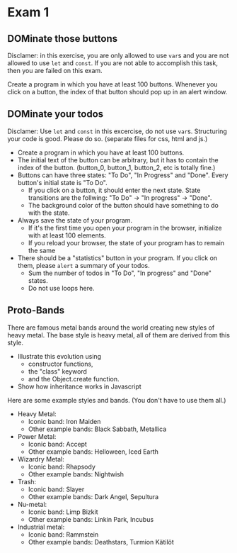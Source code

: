 # Exam 1

## DOMinate those buttons

Disclamer: in this exercise, you are only allowed to use `var`s and you are not allowed to use `let` and `const`.
If you are not able to accomplish this task, then you are failed on this exam.

Create a program in which you have at least 100 buttons.
Whenever you click on a button, the index of that button should pop up in an alert window.

## DOMinate your todos

Disclamer:
Use `let` and `const` in this excercise, do not use `var`s.
Structuring your code is good. Please do so. (separate files for css, html and js.)

 - Create a program in which you have at least 100 buttons.
 - The initial text of the button can be arbitrary, but it has to contain the index of the button. (button_0, button_1, button_2, etc is totally fine.)
 - Buttons can have three states: "To Do", "In Progress" and "Done". Every button's initial state is "To Do".
   - If you click on a button, it should enter the next state. State transitions are the follwing: "To Do" -> "In progress" -> "Done".
   - The background color of the button should have something to do with the state.
 - Always save the state of your program.
   - If it's the first time you open your program in the browser, initialize with at least 100 elements.
   - If you reload your browser, the state of your program has to remain the same
 - There should be a "statistics" button in your program. If you click on them, please `alert` a summary of your todos.
   - Sum the number of todos in "To Do", "In progress" and "Done" states.
   - Do not use loops here.


## Proto-Bands

There are famous metal bands around the world creating new styles of heavy metal.
The base style is heavy metal, all of them are derived from this style.

 - Illustrate this evolution using
   - constructor functions,
   - the "class" keyword
   - and the Object.create function.
 - Show how inheritance works in Javascript

Here are some example styles and bands. (You don't have to use them all.)

 - Heavy Metal:
    - Iconic band: Iron Maiden
    - Other example bands: Black Sabbath, Metallica
 - Power Metal:
    - Iconic band: Accept
    - Other example bands: Helloween, Iced Earth
 - Wizardry Metal:
    - Iconic band: Rhapsody
    - Other example bands: Nightwish
 - Trash:
    - Iconic band: Slayer
    - Other example bands: Dark Angel, Sepultura
 - Nu-metal:
    - Iconic band: Limp Bizkit
    - Other example bands: Linkin Park, Incubus
 - Industrial metal:
    - Iconic band: Rammstein
    - Other example bands: Deathstars, Turmion Kätilöt


